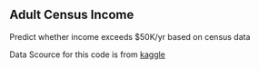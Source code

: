## Adult Census Income
Predict whether income exceeds $50K/yr based on census data

Data Scource for this code is from <a href="https://www.kaggle.com/uciml/adult-census-income"> kaggle 
